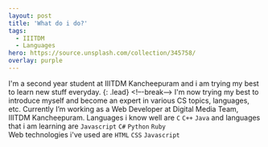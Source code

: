 ```yaml
---
layout: post
title: 'What do i do?'
tags:
  - IIITDM
  - Languages
hero: https://source.unsplash.com/collection/345758/
overlay: purple
---
```


I'm a second year student at IIITDM Kancheepuram and i am trying my best to learn new stuff everyday.
{: .lead}
<!–-break-–>
I'm now trying my best to introduce myself and become an expert in various CS topics, languages, etc. Currently I’m working as a Web Developer at Digital Media Team, IIITDM Kancheepuram. Languages i know well are `C` `C++` `Java` and languages that i am learning are `Javascript` `C#` `Python` `Ruby`<br>
Web technologies i've used are `HTML` `CSS` `Javascript`

